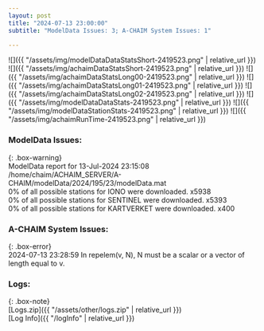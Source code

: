 ```yaml
---
layout: post
title: "2024-07-13 23:00:00"
subtitle: "ModelData Issues: 3; A-CHAIM System Issues: 1"

---
```


![]({{ "/assets/img/modelDataDataStatsShort-2419523.png" | relative_url }})
![]({{ "/assets/img/achaimDataStatsShort-2419523.png" | relative_url }})
![]({{ "/assets/img/achaimDataStatsLong00-2419523.png" | relative_url }})
![]({{ "/assets/img/achaimDataStatsLong01-2419523.png" | relative_url }})
![]({{ "/assets/img/achaimDataStatsLong02-2419523.png" | relative_url }})
![]({{ "/assets/img/modelDataDataStats-2419523.png" | relative_url }})
![]({{ "/assets/img/modelDataStationStats-2419523.png" | relative_url }})
![]({{ "/assets/img/achaimRunTime-2419523.png" | relative_url }})


### ModelData Issues:  
  
{: .box-warning}  
 ModelData report for 13-Jul-2024 23:15:08   
 /home/chaim/ACHAIM_SERVER/A-CHAIM/modelData/2024/195/23/modelData.mat   
 0% of all possible stations for IONO were downloaded. x5938   
 0% of all possible stations for SENTINEL were downloaded. x5393   
 0% of all possible stations for KARTVERKET were downloaded. x400   
  
### A-CHAIM System Issues:  
  
{: .box-error}  
2024-07-13 23:28:59 In repelem(v, N), N must be a scalar or a vector of length equal to v.  

### Logs:  
  
{: .box-note}  
[Logs.zip]({{ "/assets/other/logs.zip" | relative_url }})  
[Log Info]({{ "/logInfo" | relative_url }})  
